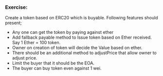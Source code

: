### Exercise:
Create a token based on ERC20 which is buyable. Following features should present;

- Any one can get the token by paying against ether
- Add fallback payable method to Issue token based on Ether received. Say 1 Ether = 100 token.
- Owner on creation of token will decide the Value based on ether.
- There should be an additional method to adjustPrice that allow owner to adjust price.
- Limit the buyer that it should be the EOA.
- The buyer can buy token even against 1 wei.